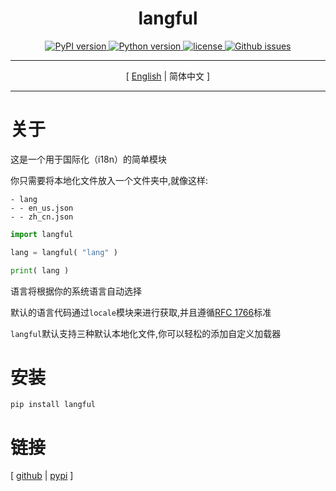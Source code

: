 <div align = "center" >
    <h1>langful</h1>
    <a href = "https://pypi.org/project/langful" >
        <img alt = "PyPI version" src = "https://img.shields.io/pypi/v/langful?color=blue" >
    </a>
    <a href = "https://www.python.org" >
        <img alt = "Python version" src = "https://img.shields.io/badge/python-3.10+-blue" >
    </a>
    <a href = "https://opensource.org/license/mit" >
        <img alt = "license" src = "https://img.shields.io/badge/license-MIT-blue" >
    </a>
    <a href = "https://github.com/cueavy/langful" >
        <img alt = "Github issues" src = "https://img.shields.io/github/issues/cueavy/langful?color=blue" >
    </a>
    <hr>
        <p>[ <a href = "./README.md" >English</a> | 简体中文 ]</p>
    <hr>
</div>

# 关于

这是一个用于国际化（i18n）的简单模块

你只需要将本地化文件放入一个文件夹中,就像这样:

```
- lang
- - en_us.json
- - zh_cn.json
```

```python
import langful

lang = langful( "lang" )

print( lang )

```

语言将根据你的系统语言自动选择

默认的语言代码通过`locale`模块来进行获取,并且遵循[RFC 1766](https://datatracker.ietf.org/doc/html/rfc1766.html)标准

`langful`默认支持三种默认本地化文件,你可以轻松的添加自定义加载器

# 安装

`pip install langful`

# 链接

[
[github](https://github.com/cueavy/langful)
|
[pypi](https://pypi.org/project/langful)
]
